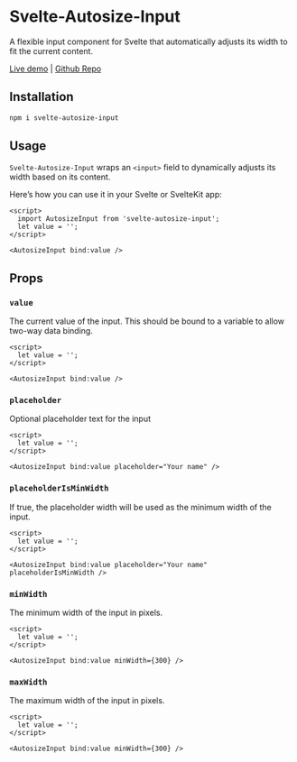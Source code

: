 # Svelte-Autosize-Input

A flexible input component for Svelte that automatically adjusts its width to fit the current content.

[Live demo](https://svelte-autosize-input.vercel.app/) | [Github Repo](https://github.com/GeoGeorgeous/svelte-autosize-input)

## Installation

```bash
npm i svelte-autosize-input
```

## Usage

`Svelte-Autosize-Input` wraps an `<input>` field to dynamically adjusts its width based on its content.

Here’s how you can use it in your Svelte or SvelteKit app:

```svelte
<script>
  import AutosizeInput from 'svelte-autosize-input';
  let value = '';
</script>

<AutosizeInput bind:value />
```

## Props

### `value`

The current value of the input. This should be bound to a variable to allow two-way data binding.

```svelte
<script>
  let value = '';
</script>

<AutosizeInput bind:value />
```

### `placeholder`

Optional placeholder text for the input

```svelte
<script>
  let value = '';
</script>

<AutosizeInput bind:value placeholder="Your name" />
```

### `placeholderIsMinWidth`

If true, the placeholder width will be used as the minimum width of the input.

```svelte
<script>
  let value = '';
</script>

<AutosizeInput bind:value placeholder="Your name" placeholderIsMinWidth />
```

### `minWidth`

The minimum width of the input in pixels.

```svelte
<script>
  let value = '';
</script>

<AutosizeInput bind:value minWidth={300} />
```

### `maxWidth`

The maximum width of the input in pixels.

```svelte
<script>
  let value = '';
</script>

<AutosizeInput bind:value minWidth={300} />
```
